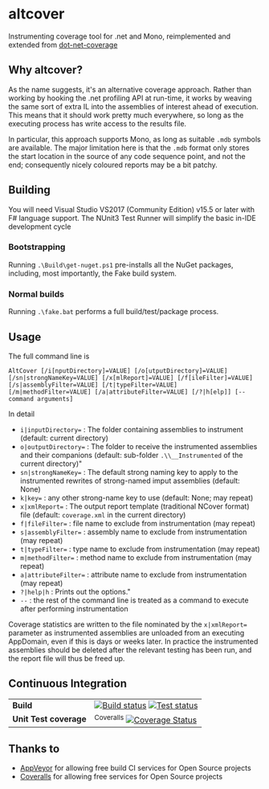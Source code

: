 # altcover
Instrumenting coverage tool for .net and Mono, reimplemented and extended from [dot-net-coverage](https://github.com/SteveGilham/dot-net-coverage)

## Why altcover?
As the name suggests, it's an alternative coverage approach.  Rather than working by hooking the .net profiling API at run-time, it works by weaving the same sort of extra IL into the assemblies of interest ahead of execution.  This means that it should work pretty much everywhere, so long as the executing process has write access to the results file.

In particular, this approach supports Mono, as long as suitable `.mdb` symbols are available.  The major limitation here is that the `.mdb` format only stores the start location in the source of any code sequence point, and not the end; consequently nicely coloured reports may be a bit patchy.

## Building

You will need Visual Studio VS2017 (Community Edition) v15.5 or later with F# language support.  The NUnit3 Test Runner will simplify the basic in-IDE development cycle

### Bootstrapping

Running `.\Build\get-nuget.ps1` pre-installs all the NuGet packages, including, most importantly, the Fake build system.

### Normal builds

Running `.\fake.bat` performs a full build/test/package process.

## Usage

The full command line is 

```AltCover [/i[nputDirectory]=VALUE] [/o[utputDirectory]=VALUE] [/sn|strongNameKey=VALUE] [/x[mlReport]=VALUE] [/f[ileFilter]=VALUE] [/s|assemblyFilter=VALUE] [/t|typeFilter=VALUE] [/m|methodFilter=VALUE] [/a|attributeFilter=VALUE] [/?|h[elp]] [-- command arguments]```

In detail

* `i|inputDirectory=` : The folder containing assemblies to instrument (default: current directory)
* `o|outputDirectory=` : The folder to receive the instrumented assemblies and their companions (default: sub-folder `.\\__Instrumented` of the current directory)"
* `sn|strongNameKey=` : The default strong naming key to apply to the instrumented rewrites of strong-named imput assemblies (default: None)
* `k|key=` : any other strong-name key to use (default: None; may repeat)
* `x|xmlReport=` : The output report template (traditional NCover format) file (default: `coverage.xml` in the current directory)
* `f|fileFilter=` : file name to exclude from instrumentation (may repeat)
* `s|assemblyFilter=` : assembly name to exclude from instrumentation (may repeat)
* `t|typeFilter=` : type name to exclude from instrumentation (may repeat)
* `m|methodFilter=` : method name to exclude from instrumentation (may repeat)
* `a|attributeFilter=` : attribute name to exclude from instrumentation (may repeat)
* `?|help|h` : Prints out the options."
* `--` : the rest of the command line is treated as a command to execute after performing instrumentation

Coverage statistics are written to the file nominated by the `x|xmlReport=` parameter as instrumented assemblies are unloaded from an executing AppDomain, even if this is days or weeks later.  In practice the instrumented assemblies should be deleted after the relevant testing has been run, and the report file will thus be freed up.

## Continuous Integration

| | |
| --- | --- |
| **Build** | [![Build status](https://img.shields.io/appveyor/ci/SteveGilham/altcover/master.svg)](https://ci.appveyor.com/project/SteveGilham/altcover) [![Test status](https://img.shields.io/appveyor/tests/SteveGilham/altcover/master.svg)](https://ci.appveyor.com/project/SteveGilham/altcover) |
| **Unit Test coverage** | <sup>Coveralls</sup> [![Coverage Status](https://img.shields.io/coveralls/github/SteveGilham/altcover/master.svg)](https://coveralls.io/github/SteveGilham/altcover?branch=master) |

## Thanks to

* [AppVeyor](https://ci.appveyor.com/project/SteveGilham/altcover) for allowing free build CI services for Open Source projects
* [Coveralls](https://coveralls.io/r/SteveGilham/altcover) for allowing free services for Open Source projects